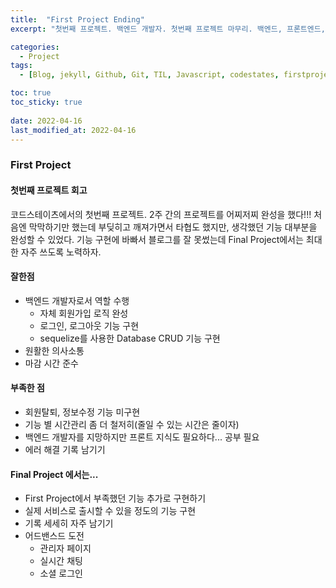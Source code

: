 ```yaml
---
title:  "First Project Ending"
excerpt: "첫번째 프로젝트. 백엔드 개발자. 첫번째 프로젝트 마무리. 백엔드, 프론트엔드, 프로젝트 회고."

categories:
  - Project
tags:
  - [Blog, jekyll, Github, Git, TIL, Javascript, codestates, firstproject, 첫번째 프로젝트, 코드스테이츠, 백엔드, 프론트엔드, first project 회고, 첫 프로젝트 회고, 프로젝트 마무리]

toc: true
toc_sticky: true
 
date: 2022-04-16
last_modified_at: 2022-04-16
---
```


### First Project

#### 첫번째 프로젝트 회고
코드스테이츠에서의 첫번째 프로젝트. 2주 간의 프로젝트를 어찌저찌 완성을 했다!!! 처음엔 막막하기만 했는데 부딪히고 깨져가면서 타협도 했지만, 생각했던 기능 대부분을 완성할 수 있었다. 기능 구현에 바빠서 블로그를 잘 못썼는데 Final Project에서는 최대한 자주 쓰도록 노력하자.

#### 잘한점
* 백엔드 개발자로서 역할 수행
  * 자체 회원가입 로직 완성
  * 로그인, 로그아웃 기능 구현
  * sequelize를 사용한 Database CRUD 기능 구현
* 원활한 의사소통
* 마감 시간 준수  

#### 부족한 점
* 회원탈퇴, 정보수정 기능 미구현
* 기능 별 시간관리 좀 더 철저히(줄일 수 있는 시간은 줄이자)
* 백엔드 개발자를 지망하지만 프론트 지식도 필요하다... 공부 필요
* 에러 해결 기록 남기기

#### Final Project 에서는...
* First Project에서 부족했던 기능 추가로 구현하기
* 실제 서비스로 출시할 수 있을 정도의 기능 구현
* 기록 세세히 자주 남기기
* 어드밴스드 도전
  * 관리자 페이지
  * 실시간 채팅
  * 소셜 로그인